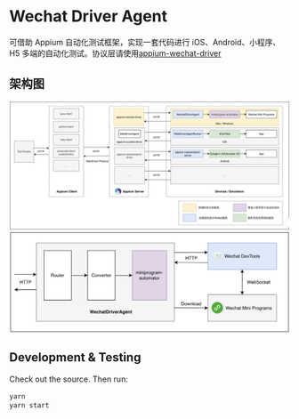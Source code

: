 # Wechat Driver Agent

可借助 Appium 自动化测试框架，实现一套代码进行 iOS、Android、小程序、H5 多端的自动化测试。协议层请使用[appium-wechat-driver](https://github.com/sprintsun/appium-wechat-driver)

## 架构图
![架构图](/static/system-architecture-diagram.png "基于 Appium 扩展的多端 UI 自动化测试框架")
![服务框架](/static/frame-diagram.png "WechatDriverAgent 服务框架")

## Development & Testing

Check out the source. Then run:

```bash
yarn
yarn start
```
